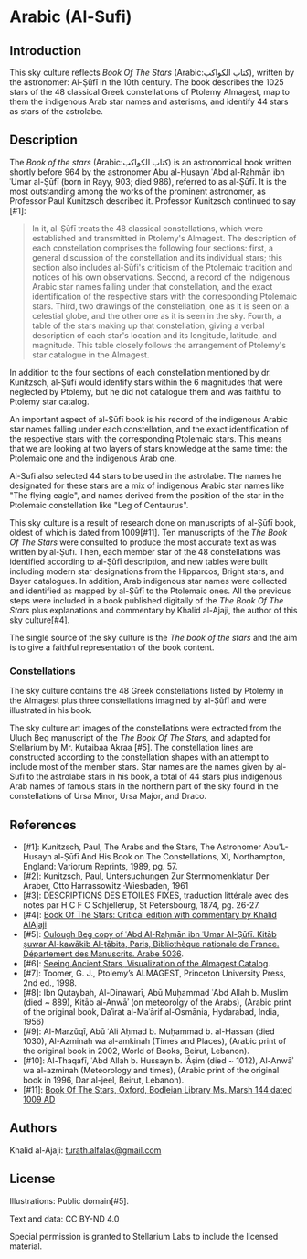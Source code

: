 # Arabic (Al-Sufi)

## Introduction

This sky culture reflects _Book Of The Stars_ (Arabic:كتاب الكواكب), 
written by the astronomer: Al-Ṣūfī in the 10th century. The book describes 
the 1025 stars of the 48 classical Greek constellations of Ptolemy Almagest, 
map to them the indigenous Arab star names and asterisms, and identify 44 stars as stars of the astrolabe. 

## Description

The _Book of the stars_ (Arabic:كتاب الكواكب) is an astronomical book written
shortly before 964 by the astronomer Abu al-Ḥusayn ʿAbd al-Raḥmān ibn ʿUmar
al-Ṣūfī (born in Rayy, 903; died 986), referred to as al-Ṣūfī. It is the most
outstanding among the works of the prominent astronomer, as Professor Paul
Kunitzsch described it. Professor Kunitzsch continued to say [#1]:

> In it, al-Ṣūfī treats the 48 classical constellations, which were established
> and transmitted in Ptolemy's Almagest. The description of each constellation
> comprises the following four sections: first, a general discussion of the
> constellation and its individual stars; this section also includes al-Ṣūfi's
> criticism of the Ptolemaic tradition and notices of his own observations. 
> Second, a record of the indigenous Arabic star names falling under that
> constellation, and the exact identification of the respective stars with the
> corresponding Ptolemaic stars. 
> Third, two drawings of the constellation, one as it is seen on a celestial
> globe, and the other one as it is seen in the sky. Fourth, a table of the
> stars making up that constellation, giving a verbal description of each
> star's location and its longitude, latitude, and magnitude. This table
> closely follows the arrangement of Ptolemy's star catalogue in the Almagest.

In addition to the four sections of each constellation mentioned by dr.
Kunitzsch, al-Ṣūfī would identify stars within the 6 magnitudes that were
neglected by Ptolemy, but he did not catalogue them and was faithful to Ptolemy
star catalog.

An important aspect of al-Ṣūfī book is his record of the indigenous Arabic star
names falling under each constellation, and the exact identification of the
respective stars with the corresponding Ptolemaic stars. This means that we are
looking at two layers of stars knowledge at the same time: the Ptolemaic one
and the indigenous Arab one. 

Al-Sufi also selected 44 stars to be used in the astrolabe. The names he 
designated for these stars are a mix of indigenous Arabic star names like "The 
flying eagle", and names derived from the position of the star in the Ptolemaic 
constellation like "Leg of Centaurus". 


This sky culture is a result of research done on manuscripts of al-Ṣūfī book,
oldest of which is dated from 1009[#11]. 
Ten manuscripts of the _The Book Of The Stars_ were consulted to produce the
most accurate text as was written by al-Ṣūfī. Then, each member star of the 48
constellations was identified according to al-Ṣūfī description, and new tables
were built including modern star designations from the Hipparcos, Bright stars,
and Bayer catalogues. In addition, Arab indigenous star names were collected
and identified as mapped by al-Ṣūfī to the Ptolemaic ones. All the previous
steps were included in a book published digitally of the _The Book Of The
Stars_ plus explanations and commentary by Khalid al-Ajaji, the author of this
sky culture[#4].

The single source of the sky culture is the _The book of the stars_ and the aim
is to give a faithful representation of the book content.

### Constellations

The sky culture contains the 48 Greek constellations listed by Ptolemy in the
Almagest plus three constellations imagined by al-Ṣūfī and were illustrated in
his book.

The sky culture art images of the constellations were extracted from the Ulugh 
Beg manuscript of the _The Book Of The Stars_, and adapted for Stellarium by Mr. 
Kutaibaa Akraa [#5]. The constellation lines are constructed according to the 
constellation shapes with an attempt to include most of the member stars. Star 
names are the names given by al-Sufi to the astrolabe stars in his book, a total 
of 44 stars plus indigenous Arab names of famous stars in the northern part of 
the sky found in the constellations of Ursa Minor, Ursa Major, and Draco. 

## References

 - [#1]: Kunitzsch, Paul, The Arabs and the Stars, The Astronomer Abu'L-Husayn al-Ṣūfī And His Book on The Constellations, XI, Northampton, England: Variorum Reprints, 1989, pg. 57.
 - [#2]: Kunitzsch, Paul, Untersuchungen Zur Sternnomenklatur Der Araber, Otto Harrassowitz ·Wiesbaden, 1961
 - [#3]: DESCRIPTIONS DES ETOILES FIXES, traduction littérale avec des notes par H C F C Schjellerup, St Petersbourg, 1874, pg. 26-27.
 - [#4]: [Book Of The Stars: Critical edition with commentary by Khalid AlAjaji](https://drive.google.com/drive/folders/1s6JXzftwjMQ5rgZoGE3718EtBLBZtjzr?usp=sharing)
 - [#5]: [Oulough Beg copy of ʿAbd Al-Raḥmān ibn ʿUmar Al-Ṣūfī. Kitāb ṣuwar Al-kawākib Al-ṯābita, Paris, Bibliothèque nationale de France. Département des Manuscrits. Arabe 5036](https://gallica.bnf.fr/ark:/12148/btv1b60006156.r=.langEN).
 - [#6]: [Seeing Ancient Stars, Visualization of the Almagest Catalog](http://www.etwright.org/astro/almagest.html#cat).
 - [#7]: Toomer, G. J., Ptolemy’s ALMAGEST, Princeton University Press, 2nd ed., 1998.
 - [#8]: Ibn Qutaybah, Al-Dinawarī, Abū Muḥammad ʿAbd Allah b. Muslim (died ~ 889), Kitāb al-Anwāʾ (on meteorolgy of the Arabs), (Arabic print of the original book, Daʾirat al-Maʿārif al-Osmānia, Hydarabad, India, 1956)
 - [#9]: Al-Marzūqī, Abū ʿAli Aḥmad b. Muḥammad b. al-Ḥassan (died 1030), Al-Azminah wa al-amkinah (Times and Places), (Arabic print of the original book in 2002, World of Books, Beirut, Lebanon).
 - [#10]: Al-Thaqafī, ʿAbd Allah b. Ḥussayn b. ʿĀṣim (died ~ 1012), Al-Anwāʾ wa al-azminah (Meteorology and times), (Arabic print of the original book in 1996, Dar al-jeel, Beirut, Lebanon).
 - [#11]: [Book Of The Stars, Oxford, Bodleian Library Ms. Marsh 144 dated 1009 AD](https://iiif.bodleian.ox.ac.uk/iiif/viewer/c1caa84c-f6d2-483f-9eb4-2439cccdc801#?c=0&m=0&s=0&cv=25&r=0&xywh=-4815%2C-378%2C14782%2C7535)

## Authors

Khalid al-Ajaji: turath.alfalak@gmail.com

## License

Illustrations: Public domain[#5].

Text and data: CC BY-ND 4.0

Special permission is granted to Stellarium Labs to include the licensed material.
